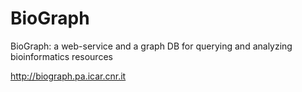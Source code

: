 # BioGraph
BioGraph: a web-service and a graph DB for querying and analyzing bioinformatics resources

http://biograph.pa.icar.cnr.it
